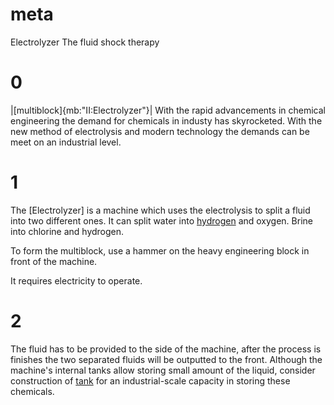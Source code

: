 # meta
Electrolyzer
The fluid shock therapy

# 0

|[multiblock]{mb:"II:Electrolyzer"}|
With the rapid advancements in chemical engineering the demand for chemicals in industy has skyrocketed. With the new
method of electrolysis and modern technology the demands can be meet on an industrial level.

# 1

The [Electrolyzer] is a machine which uses the electrolysis to split a fluid into two different ones.
It can split water into [hydrogen]() and oxygen.
Brine into chlorine and hydrogen.

To form the multiblock, use a hammer on the heavy engineering block in front of the machine.

It requires electricity to operate.

# 2

The fluid has to be provided to the side of the machine, after the process is finishes the two separated fluids
will be outputted to the front. Although the machine's internal tanks allow storing small amount of the
liquid, consider construction of [tank](tank) for an industrial-scale capacity in storing these chemicals.

